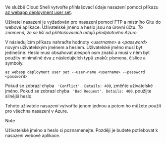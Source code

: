 Ve službě Cloud Shell vytvořte přihlašovací údaje nasazení pomocí příkazu [az webapp deployment user set](/cli/azure/webapp/deployment/user#set).

Uživatel nasazení je vyžadován pro nasazení pomocí FTP a místního Gitu do webové aplikace. Uživatelské jméno a heslo jsou na úrovni účtu. _To znamená, že se liší od přihlašovacích údajů předplatného Azure._

V následujícím příkazu nahraďte hodnoty *\<username>* a *\<password>* novým uživatelským jménem a heslem. Uživatelské jméno musí být jedinečné. Heslo musí obsahovat alespoň osm znaků a musí v něm být použity minimálně dva z následujících typů znaků: písmena, číslice a symboly. 

```azurecli-interactive
az webapp deployment user set --user-name <username> --password <password>
```

Pokud se zobrazí chyba ` 'Conflict'. Details: 409`, změňte uživatelské jméno. Pokud se zobrazí chyba ` 'Bad Request'. Details: 400`, použijte silnější heslo.

Tohoto uživatele nasazení vytvoříte jenom jednou a potom ho můžete použít pro všechna nasazení v Azure.

> [!NOTE]
> Uživatelské jméno a heslo si poznamenejte. Později je budete potřebovat k nasazení webové aplikace.
>
>